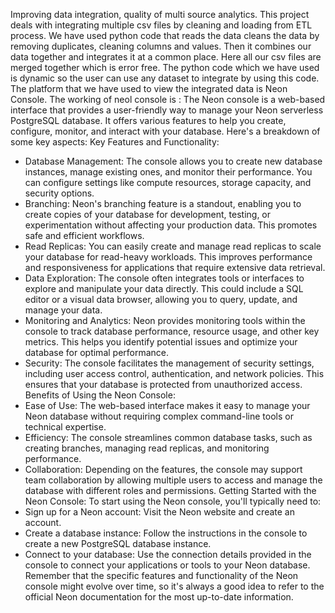 Improving data integration, quality of multi source analytics.
This project deals with integrating multiple csv files by cleaning and loading from ETL process.
We have used python code that reads the data cleans the data by removing duplicates, cleaning columns and values.
Then it combines our data together and integrates it at a common place. Here all our csv files are merged together which is error free.
The python code which we have used is dynamic so the user can use any dataset to integrate by using this code.
The platform that we have used to view the integrated data is Neon Console.
The working of neol console is :
The Neon console is a web-based interface that provides a user-friendly way to manage your Neon serverless PostgreSQL database. It offers various features to help you create, configure, monitor, and interact with your database. Here's a breakdown of some key aspects:
Key Features and Functionality:
 * Database Management: The console allows you to create new database instances, manage existing ones, and monitor their performance. You can configure settings like compute resources, storage capacity, and security options.
 * Branching: Neon's branching feature is a standout, enabling you to create copies of your database for development, testing, or experimentation without affecting your production data. This promotes safe and efficient workflows.
 * Read Replicas: You can easily create and manage read replicas to scale your database for read-heavy workloads. This improves performance and responsiveness for applications that require extensive data retrieval.
 * Data Exploration: The console often integrates tools or interfaces to explore and manipulate your data directly. This could include a SQL editor or a visual data browser, allowing you to query, update, and manage your data.
 * Monitoring and Analytics: Neon provides monitoring tools within the console to track database performance, resource usage, and other key metrics. This helps you identify potential issues and optimize your database for optimal performance.
 * Security: The console facilitates the management of security settings, including user access control, authentication, and network policies. This ensures that your database is protected from unauthorized access.
Benefits of Using the Neon Console:
 * Ease of Use: The web-based interface makes it easy to manage your Neon database without requiring complex command-line tools or technical expertise.
 * Efficiency: The console streamlines common database tasks, such as creating branches, managing read replicas, and monitoring performance.
 * Collaboration: Depending on the features, the console may support team collaboration by allowing multiple users to access and manage the database with different roles and permissions.
Getting Started with the Neon Console:
To start using the Neon console, you'll typically need to:
 * Sign up for a Neon account: Visit the Neon website and create an account.
 * Create a database instance: Follow the instructions in the console to create a new PostgreSQL database instance.
 * Connect to your database: Use the connection details provided in the console to connect your applications or tools to your Neon database.
Remember that the specific features and functionality of the Neon console might evolve over time, so it's always a good idea to refer to the official Neon documentation for the most up-to-date information.
